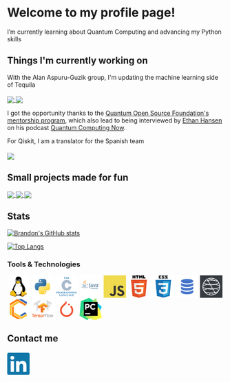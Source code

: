 # Welcome to my profile page!

I’m currently learning about Quantum Computing and advancing my Python skills

## Things I'm currently working on
With the Alan Aspuru-Guzik group, I'm updating the machine learning side of Tequila
<br />
<br />
<a href="https://github.com/aspuru-guzik-group/tequila">
  <img align="center" src="https://github-readme-stats.vercel.app/api/pin/?username=aspuru-guzik-group&repo=tequila&theme=chartreuse-dark&show_owner=true&hide_border=true&bg_color=30,000f70,000312&title_color=FFFFFF" />
</a>
<a href="https://github.com/aspuru-guzik-group/tequila-tutorials">
  <img align="center" src="https://github-readme-stats.vercel.app/api/pin/?username=aspuru-guzik-group&repo=tequila-tutorials&theme=chartreuse-dark&show_owner=true&hide_border=true&bg_color=30,000f70,000312&title_color=FFFFFF" />
</a>

I got the opportunity thanks to the [Quantum Open Source Foundation's mentorship program](https://qosf.org/qc_mentorship/), which also lead to being interviewed by [Ethan Hansen](https://github.com/1ethanhansen) on his podcast [Quantum Computing Now](https://open.spotify.com/episode/3ZWoB4KLYI2CkJfij78qpy?si=XQQsg-76QrSV_Tuzns8gKw).

For Qiskit, I am a translator for the Spanish team
<br />
<br />
<a href="https://github.com/Qiskit/qiskit">
  <img align="center" src="https://github-readme-stats.vercel.app/api/pin/?username=Qiskit&repo=qiskit&theme=chartreuse-dark&show_owner=true&hide_border=true&bg_color=30,000f70,000312&title_color=FFFFFF" />
</a>

## Small projects made for fun
<a href="https://github.com/mibbrandon/Athena">
  <img align="center" src="https://github-readme-stats.vercel.app/api/pin/?username=mibbrandon&repo=Athena&theme=chartreuse-dark&show_owner=false&hide_border=true&bg_color=30,000f70,000312&title_color=FFFFFF" />
</a>
<a href="https://github.com/mibbrandon/gravity">
  <img align="center" src="https://github-readme-stats.vercel.app/api/pin/?username=mibbrandon&repo=gravity&theme=chartreuse-dark&show_owner=false&hide_border=true&bg_color=30,000f70,000312&title_color=FFFFFF" />
</a>
<a href="https://github.com/mibbrandon/Calculator">
  <img align="center" src="https://github-readme-stats.vercel.app/api/pin/?username=mibbrandon&repo=Calculator&theme=chartreuse-dark&show_owner=false&hide_border=true&bg_color=30,000f70,000312&title_color=FFFFFF" />
</a>

## Stats
[![Brandon's GitHub stats](https://github-readme-stats.vercel.app/api?username=mibbrandon&show_icons=true&theme=chartreuse-dark&count_private=true&hide_border=true&bg_color=30,000f70,000312&title_color=FFFFFF)](https://github.com/mibbrandon)

[![Top Langs](https://github-readme-stats.vercel.app/api/top-langs/?username=mibbrandon&theme=chartreuse-dark&count_private=true&hide_border=true&bg_color=30,000f70,000312&title_color=FFFFFF)](https://github.com/mibbrandon)

### Tools & Technologies
<a><img align="center" width="52px" src="/media/icons/linux.png" /></a>
<a><img align="center" width="52px" src="/media/icons/python.png" /></a>
<a><img align="center" width="52px" src="/media/icons/c.png" /></a>
<a><img align="center" width="52px" src="/media/icons/java.png" /></a>
<a><img align="center" width="52px" src="/media/icons/javascript.png" /></a>
<a><img align="center" width="52px" src="/media/icons/html.png" /></a>
<a><img align="center" width="52px" src="/media/icons/css.png" /></a>
<a><img align="center" width="52px" src="/media/icons/sql.png" /></a>
<a><img align="center" width="52px" src="/media/icons/qiskit.jpeg" /></a>
<a><img align="center" width="52px" src="/media/icons/cirq.png" /></a>
<a><img align="center" width="52px" src="/media/icons/tensorflow.png" /></a>
<a><img align="center" width="52px" src="/media/icons/pytorch.png" /></a>
<a><img align="center" width="52px" src="/media/icons/pycharm.png" /></a>

## Contact me
[<img align="left" alt="Brandon Solo | LinkedIn" width="52px" src="/media/icons/linkedin.svg" />][linkedin]

[linkedin]: https://linkedin.com/in/brandon-solo
